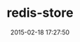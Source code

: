 ---
layout: post
title:  "redis-store"
repo:   "jodosha/redis-store"
date:   2015-02-18 17:27:50
gemurl: http://redis-store.org/redis-store
---